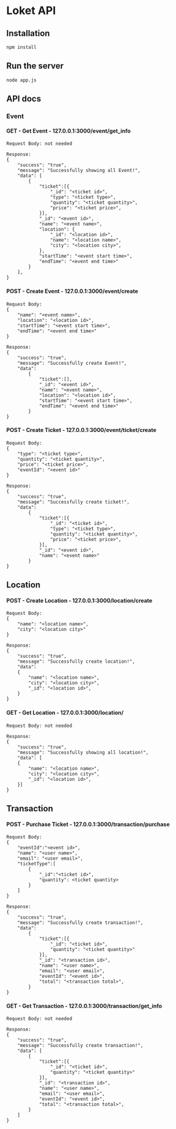 # Loket API 

## Installation

```
npm install
```

## Run the server
```
node app.js
```

## API docs

### Event

#### GET - Get Event - 127.0.0.1:3000/event/get_info
```
Request Body: not needed
```
```
Response:
{
    "success": "true",
    "message": "Successfully showing all Event!",
    "data": [
        {
            "ticket":[{
                "_id": "<ticket id>",
                "type": "<ticket type>",
                "quantity": "<ticket quantity>",
                "price": "<ticket price>",
            }],
            "_id": "<event id>",
            "name": "<event name>",
            "location": {
                "_id": "<location id>",
                "name": "<location name>",
                "city": "<location city>",
            },
            "startTime": "<event start time>",
            "endTime": "<event end time>"
        }
    ],
}
```

#### POST - Create Event - 127.0.0.1:3000/event/create
```
Request Body: 
{
    "name": "<event name>",
    "location": "<location id>",
    "startTime": "<event start time>",
    "endTime": "<event end time>"
}
```
```
Response:
{
    "success": "true",
    "message": "Successfully create Event!",
    "data": 
        {
            "ticket":[],
            "_id": "<event id>",
            "name": "<event name>",
            "location": "<location id>",
            "startTime": "<event start time>",
            "endTime": "<event end time>"
        }
}
```

#### POST - Create Ticket - 127.0.0.1:3000/event/ticket/create
```
Request Body: 
{
    "type": "<ticket type>",
    "quantity": "<ticket quantity>",
    "price": "<ticket price>",
    "eventId": "<event id>"
}
```
```
Response:
{
    "success": "true",
    "message": "Successfully create ticket!",
    "data": 
        {
            "ticket":[{
                "_id": "<ticket id>",
                "type": "<ticket type>",
                "quantity": "<ticket quantity>",
                "price": "<ticket price>",
            }],
            "_id": "<event id>",
            "name": "<event name>"
        }
}
```

## Location

#### POST - Create Location - 127.0.0.1:3000/location/create
```
Request Body: 
{
    "name": "<location name>",
    "city": "<location city>"
}
```
```
Response:
{
    "success": "true",
    "message": "Successfully create location!",
    "data": 
    {
        "name": "<location name>",
        "city": "<location city>",
        "_id": "<location id>",
    }
}
```

#### GET - Get Location - 127.0.0.1:3000/location/
```
Request Body: not needed
```
```
Response:
{
    "success": "true",
    "message": "Successfully showing all location!",
    "data": [
    {
        "name": "<location name>",
        "city": "<location city>",
        "_id": "<location id>",
    }]
}
```

## Transaction

#### POST - Purchase Ticket - 127.0.0.1:3000/transaction/purchase
```
Request Body: 
{
    "eventId":"<event id>",
    "name": "<user name>",
    "email": "<user email>",
    "ticketType":[
        {
            "_id":"<ticket id>",
            "quantity": <ticket quantity>
        }
    ]
}
```
```
Response:
{
    "success": "true",
    "message": "Successfully create transaction!",
    "data": 
        {
            "ticket":[{
                "_id": "<ticket id>",
                "quantity": "<ticket quantity>"
            }],
            "_id": "<transaction id>",
            "name": "<user name>",
            "email": "<user email>",
            "eventId": "<event id>",
            "total": "<transaction total>",
        }
}
```
#### GET - Get Transaction - 127.0.0.1:3000/transaction/get_info
```
Request Body: not needed
```
```
Response:
{
    "success": "true",
    "message": "Successfully create transaction!",
    "data": [
        {
            "ticket":[{
                "_id": "<ticket id>",
                "quantity": "<ticket quantity>"
            }],
            "_id": "<transaction id>",
            "name": "<user name>",
            "email": "<user email>",
            "eventId": "<event id>",
            "total": "<transaction total>",
        }
    ]
}
```
